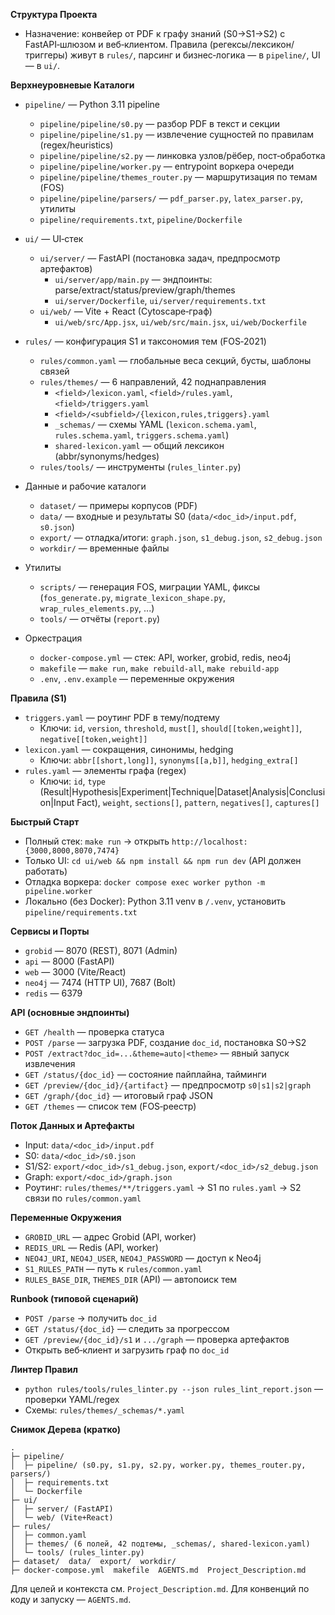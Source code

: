 **Структура Проекта**

- Назначение: конвейер от PDF к графу знаний (S0→S1→S2) с FastAPI‑шлюзом и веб‑клиентом. Правила (регексы/лексикон/триггеры) живут в `rules/`, парсинг и бизнес‑логика — в `pipeline/`, UI — в `ui/`.

**Верхнеуровневые Каталоги**

- `pipeline/` — Python 3.11 pipeline
  - `pipeline/pipeline/s0.py` — разбор PDF в текст и секции
  - `pipeline/pipeline/s1.py` — извлечение сущностей по правилам (regex/heuristics)
  - `pipeline/pipeline/s2.py` — линковка узлов/рёбер, пост‑обработка
  - `pipeline/pipeline/worker.py` — entrypoint воркера очереди
  - `pipeline/pipeline/themes_router.py` — маршрутизация по темам (FOS)
  - `pipeline/pipeline/parsers/` — `pdf_parser.py`, `latex_parser.py`, утилиты
  - `pipeline/requirements.txt`, `pipeline/Dockerfile`

- `ui/` — UI‑стек
  - `ui/server/` — FastAPI (постановка задач, предпросмотр артефактов)
    - `ui/server/app/main.py` — эндпоинты: parse/extract/status/preview/graph/themes
    - `ui/server/Dockerfile`, `ui/server/requirements.txt`
  - `ui/web/` — Vite + React (Cytoscape‑граф)
    - `ui/web/src/App.jsx`, `ui/web/src/main.jsx`, `ui/web/Dockerfile`

- `rules/` — конфигурация S1 и таксономия тем (FOS‑2021)
  - `rules/common.yaml` — глобальные веса секций, бусты, шаблоны связей
  - `rules/themes/` — 6 направлений, 42 поднаправления
    - `<field>/lexicon.yaml`, `<field>/rules.yaml`, `<field>/triggers.yaml`
    - `<field>/<subfield>/{lexicon,rules,triggers}.yaml`
    - `_schemas/` — схемы YAML (`lexicon.schema.yaml`, `rules.schema.yaml`, `triggers.schema.yaml`)
    - `shared-lexicon.yaml` — общий лексикон (abbr/synonyms/hedges)
  - `rules/tools/` — инструменты (`rules_linter.py`)

- Данные и рабочие каталоги
  - `dataset/` — примеры корпусов (PDF)
  - `data/` — входные и результаты S0 (`data/<doc_id>/input.pdf`, `s0.json`)
  - `export/` — отладка/итоги: `graph.json`, `s1_debug.json`, `s2_debug.json`
  - `workdir/` — временные файлы

- Утилиты
  - `scripts/` — генерация FOS, миграции YAML, фиксы (`fos_generate.py`, `migrate_lexicon_shape.py`, `wrap_rules_elements.py`, ...)
  - `tools/` — отчёты (`report.py`)

- Оркестрация
  - `docker-compose.yml` — стек: API, worker, grobid, redis, neo4j
  - `makefile` — `make run`, `make rebuild-all`, `make rebuild-app`
  - `.env`, `.env.example` — переменные окружения

**Правила (S1)**

- `triggers.yaml` — роутинг PDF в тему/подтему
  - Ключи: `id`, `version`, `threshold`, `must[]`, `should[[token,weight]]`, `negative[[token,weight]]`
- `lexicon.yaml` — сокращения, синонимы, hedging
  - Ключи: `abbr[[short,long]]`, `synonyms[[a,b]]`, `hedging_extra[]`
- `rules.yaml` — элементы графа (regex)
  - Ключи: `id`, `type` (Result|Hypothesis|Experiment|Technique|Dataset|Analysis|Conclusion|Input Fact), `weight`, `sections[]`, `pattern`, `negatives[]`, `captures[]`

**Быстрый Старт**

- Полный стек: `make run` → открыть `http://localhost:{3000,8000,8070,7474}`
- Только UI: `cd ui/web && npm install && npm run dev` (API должен работать)
- Отладка воркера: `docker compose exec worker python -m pipeline.worker`
- Локально (без Docker): Python 3.11 venv в `/.venv`, установить `pipeline/requirements.txt`

**Сервисы и Порты**

- `grobid` — 8070 (REST), 8071 (Admin)
- `api` — 8000 (FastAPI)
- `web` — 3000 (Vite/React)
- `neo4j` — 7474 (HTTP UI), 7687 (Bolt)
- `redis` — 6379

**API (основные эндпоинты)**

- `GET /health` — проверка статуса
- `POST /parse` — загрузка PDF, создание `doc_id`, постановка S0→S2
- `POST /extract?doc_id=...&theme=auto|<theme>` — явный запуск извлечения
- `GET /status/{doc_id}` — состояние пайплайна, тайминги
- `GET /preview/{doc_id}/{artifact}` — предпросмотр `s0|s1|s2|graph`
- `GET /graph/{doc_id}` — итоговый граф JSON
- `GET /themes` — список тем (FOS‑реестр)

**Поток Данных и Артефакты**

- Input: `data/<doc_id>/input.pdf`
- S0: `data/<doc_id>/s0.json`
- S1/S2: `export/<doc_id>/s1_debug.json`, `export/<doc_id>/s2_debug.json`
- Graph: `export/<doc_id>/graph.json`
- Роутинг: `rules/themes/**/triggers.yaml` → S1 по `rules.yaml` → S2 связи по `rules/common.yaml`

**Переменные Окружения**

- `GROBID_URL` — адрес Grobid (API, worker)
- `REDIS_URL` — Redis (API, worker)
- `NEO4J_URI`, `NEO4J_USER`, `NEO4J_PASSWORD` — доступ к Neo4j
- `S1_RULES_PATH` — путь к `rules/common.yaml`
- `RULES_BASE_DIR`, `THEMES_DIR` (API) — автопоиск тем

**Runbook (типовой сценарий)**

- `POST /parse` → получить `doc_id`
- `GET /status/{doc_id}` — следить за прогрессом
- `GET /preview/{doc_id}/s1` и `.../graph` — проверка артефактов
- Открыть веб‑клиент и загрузить граф по `doc_id`

**Линтер Правил**

- `python rules/tools/rules_linter.py --json rules_lint_report.json` — проверки YAML/regex
- Схемы: `rules/themes/_schemas/*.yaml`

**Снимок Дерева (кратко)**

```
.
├─ pipeline/
│  ├─ pipeline/ (s0.py, s1.py, s2.py, worker.py, themes_router.py, parsers/)
│  ├─ requirements.txt
│  └─ Dockerfile
├─ ui/
│  ├─ server/ (FastAPI)
│  └─ web/ (Vite+React)
├─ rules/
│  ├─ common.yaml
│  ├─ themes/ (6 полей, 42 подтемы, _schemas/, shared-lexicon.yaml)
│  └─ tools/ (rules_linter.py)
├─ dataset/  data/  export/  workdir/
├─ docker-compose.yml  makefile  AGENTS.md  Project_Description.md
```

Для целей и контекста см. `Project_Description.md`. Для конвенций по коду и запуску — `AGENTS.md`.

